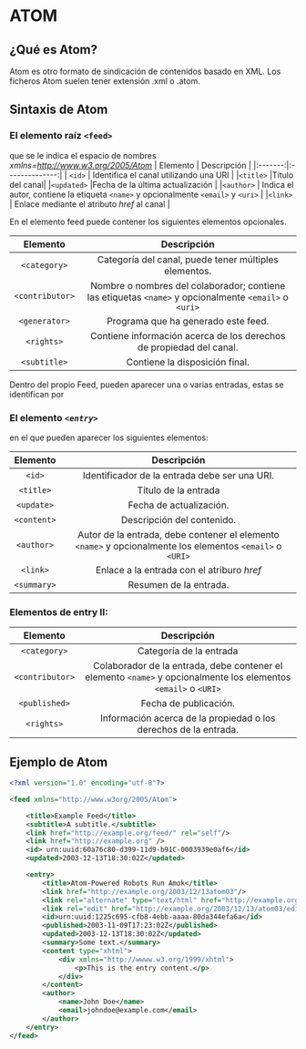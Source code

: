 # ATOM
## ¿Qué es Atom?
Atom es otro formato de sindicación de contenidos basado en XML. Los ficheros Atom suelen tener extensión .xml o .atom.
## Sintaxis de Atom 
### El elemento raíz ```<feed>``` 
que se le indica el espacio de nombres *xmlns=http://www.w3.org/2005/Atom*
 | Elemento |   Descripción  |
|:-------:|:--------------:|
| ```<id>```    | Identifica el canal utilizando una URI      |
|```<title>```     |Título del canal|
|```<updated>```   |Fecha de la última actualización |
|```<author>```  | Indica el autor, contiene la etiqueta ```<name>``` y opcionalmente ```<email>``` y ```<uri>``` |
|```<link>```  | Enlace mediante el atributo *href* al canal  |

En el  elemento feed puede contener los siguientes elementos opcionales.

 | Elemento |   Descripción  |
|:-------:|:--------------:|
| ```<category>```    | Categoría del canal, puede tener múltiples elementos.    |
|```<contributor>```     |Nombre o nombres del colaborador; contiene las etiquetas ```<name>``` y opcionalmente ```<email>``` o ```<uri>```|
|```<generator>```   |Programa que ha generado este feed. |
|```<rights>```  | Contiene información acerca de los derechos de propiedad del canal.|
|```<subtitle>```  | Contiene la disposición final.  |


Dentro del propio Feed, pueden aparecer una o varias entradas, estas se identifican por 
### El elemento *```<entry>```* 
en el que pueden aparecer los siguientes elementos:

 | Elemento |   Descripción  |
|:-------:|:--------------:|
| ```<id>```    | Identificador de la entrada debe ser una URI.    |
|```<title>```     |Título de la entrada|
|```<update>```   |Fecha de actualización. |
|```<content>```  | Descripción del contenido.|
|```<author>```  | Autor de la entrada, debe contener el elemento ```<name>``` y opcionalmente los elementos ```<email>``` o ```<URI>``` |
|```<link>```  | Enlace a la entrada con el atriburo  *href* |
|```<summary>```  | Resumen de la entrada.  |

### Elementos de entry II:

| Elemento |   Descripción  |
|:-------:|:--------------:|
| ```<category>```    | Categoría de la entrada    |
|```<contributor>```     |Colaborador de la entrada, debe contener el elemento ```<name>``` y opcionalmente los elementos ```<email>``` o ```<URI>```|
|```<published>```   |Fecha de publicación. |
|```<rights>```  | Información acerca de la propiedad o los derechos de la entrada.|

## Ejemplo de Atom
```XML
<?xml version="1.0" encoding="utf-8"?>

<feed xmlns="http://www.w3org/2005/Atom">

    <title>Example Feed</title>
    <subtitle>A subtitle.</subtitle>
    <link href="http://example.org/feed/" rel="self"/>
    <link href="http://example.org" />
    <id> urn:uuid:60a76c80-d399-11d9-b91C-0003939e0af6</id>
    <updated>2003-12-13T18:30:02Z</updated>

    <entry>
        <title>Atom-Powered Robots Run Amok</title>
        <link href="http://example.org/2003/12/13atom03"/>
        <link rel="alternate" type="text/html" href="http://example.org/2003/12/13/atom03/edit"/>
        <link rel="edit" href="http://example.org/2003/12/13/atom03/edit"/>
        <id>urn:uuid:1225c695-cfb8-4ebb-aaaa-80da344efa6a</id>
        <published>2003-11-09T17:23:02Z</published>
        <updated>2003-12-13T18:30:02Z</updated>
        <summary>Some text.</summary>
        <content type="xhtml">
            <div xmlns="http://wwww.w3.org/1999/xhtml">
                <p>This is the entry content.</p>
            </div>
        </content>
        <author>
            <name>John Doe</name>
            <email>johndoe@example.com</email>
        </author>
    </entry>
</feed>
```